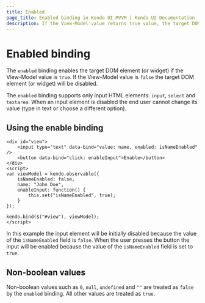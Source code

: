 ```yaml
---
title: Enabled
page_title: Enabled binding in Kendo UI MVVM | Kendo UI Documentation
description: If the View-Model value returns true value, the target DOM widget is enabled by using the enabled binding.
---
```


# Enabled binding

The `enabled` binding enables the target DOM element (or widget) if the View-Model value is `true`.
If the View-Model value is `false` the target DOM element (or widget) will be disabled.

The `enabled` binding supports only input HTML elements: `input`, `select` and `textarea`.
When an input element is disabled the end user cannot change its value (type in text or choose a different option).

## Using the enable binding

    <div id="view">
        <input type="text" data-bind="value: name, enabled: isNameEnabled" />
        <button data-bind="click: enableInput">Enable</button>
    </div>
    <script>
    var viewModel = kendo.observable({
        isNameEnabled: false,
        name: "John Doe",
        enableInput: function() {
            this.set("isNameEnabled", true);
        }
    });

    kendo.bind($("#view"), viewModel);
    </script>

In this example the input element will be initially disabled because the value of the `isNameEnabled` field
is `false`. When the user presses the button the input will be enabled because the value of the `isNameEnabled`
field is set to `true`.

## Non-boolean values

Non-boolean values such as `0`, `null`, `undefined` and `""` are treated as `false`
by the `enabled` binding. All other values are treated as `true`.
